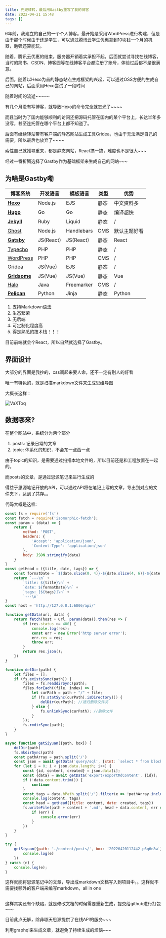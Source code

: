 ```yaml
---
title: 兜兜转转，最后用Gastby重写了我的博客
date: 2022-04-21 15:48  
tags: []
---
```

6年前，我建立的自己的一个个人博客。最开始是采用WordPress进行构建，但是由于那个时候由于还是学生，可以通过腾讯云学生优惠拿到10块钱一个月的机器，勉强还算能玩。

随着，腾讯云优惠的结束，服务器开销着实承担不起，后面就尝试寻找在线博客，当时的简书、CSDN、博客园等在线博客平台都注册了账号，体验过后都不是很满意。

后面，随着以Hexo为首的静态站点生成框架的兴起，可以通过OSS方便的生成自己的网站，后面采用Hexo尝试了一段时间

随着时间的流逝~~~~~

有几个月没有写博客，就导致Hexo的命令完全就忘光了~~~~

而且当时为了国内能够顺利的访问还把源码托管在国内的某个平台上，长达半年多没写，甚至连托管在哪个平台上都不知道了。

后面有继续转站带有客户端的静态网站生成工具Gridea，也由于无法满足自己的需要，所以最后也放弃了~~~~

索性自己就推导重来，都是静态网站，React搞一搞，难度也不是很大~~~

经过一番折腾选择了Gastby作为基础框架来生成自己的网站~~~

## 为啥是Gastby嘞

|博客系统|开发语言|模板语言|类型|优势|
| ---------------------------------------------------| -----------| ------------| ------| --------------|
|[**Hexo**](https://hexo.io/)|Node.js|EJS|静态|中文资料多|
|[**Hugo**](https://gohugo.io/)|Go|Go|静态|编译超快|
|[**Jekyll**](https://jekyllrb.com/)|Ruby|Liquid|静态|/|
|[Ghost](https://ghost.org/)|Node.js|Handlebars|CMS|默认主题好看|
|[**Gatsby**](gatsbyjs.com)|JS(React)|JS(React)|静态|React|
|[Typecho](https://typecho.org/)|PHP|PHP|静态|/|
|[WordPress](https://wordpress.org/)|PHP|PHP|CMS|/|
|[Gridea](https://gridea.dev)|JS(Vue)|EJS|静态|/|
|[**Gridsome**](https://gridsome.org/)|JS(Vue)|JS(Vue)|静态|Vue|
|[Halo](https://halo.run/)|Java|Freemarker|CMS|/|
|[**Pelican**](https://blog.getpelican.com/)|Python|Jinja|静态|Python|

1. 支持Markdown语法
2. 生态繁荣
3. 无后端
4. 可定制化程度高
5. 得是熟悉的技术栈！！！

目前前端就会个React，所以自然就选择了Gastby。


## 界面设计

大部分的界面是我抄的，css调起来要人命，还不一定有别人的好看

唯一有特色的，就是扫描markdown文件来生成思维导图

大概长这样：

![VaXToq](https://image.ztianzeng.com/uPic/VaXToq.png)

## 数据哪来?

在整个网站中，系统分为两个部分

1. posts: 记录日常的文章
2. topic: 体系化的知识，不会东一点西一点

由于topic的知识，是需要通过扫描本地文件的，所以目前还是和工程放置在一起的。

而posts的文章，是通过思源笔记来进行生成的

得益于思源笔记开放的API，可以通过API将在笔记上写的文章，导出到对应的文件夹下，达到了共存。。

代码大概是这样:

```js
const fs = require('fs')
const fetch = require('isomorphic-fetch');
const param = (data) => {
    return {
        method: 'POST',
        headers: {
            'Accept': 'application/json',
            'Content-Type': 'application/json'
        },
        body: JSON.stringify(data)
    }
}
const getHead = ({title, date, tags}) => {
    const formatDate = `${date.slice(0, 4)}-${date.slice(4, 6)}-${date.slice(6, 8)} ${date.slice(8, 10)}:${date.slice(10, 12)}  `;
    return `---\n` +
        `title: ${title}\n` +
        `date: ${formatDate}\n` +
        `tags: [${tags}]\n` +
        `---\n`
}
const host = 'http://127.0.0.1:6806/api/'

function getData(url, data) {
    return fetch(host + url, param(data)).then(res => {
        if (res.status >= 400) {
            console.log(res);
            const err = new Error('http server error');
            err.res = res;
            throw err;
        }
        return res.json();
    })
}

function delDir(path) {
    let files = [];
    if (fs.existsSync(path)) {
        files = fs.readdirSync(path);
        files.forEach((file, index) => {
            let curPath = path + "/" + file;
            if (fs.statSync(curPath).isDirectory()) {
                delDir(curPath); //递归删除文件夹
            } else {
                fs.unlinkSync(curPath); //删除文件
            }
        });
        fs.rmdirSync(path);
    }
}

async function getSiyuan({path, box}) {
    delDir(path)
    fs.mkdirSync(path)
    const pathArray = path.split('/')
    const json = await getData('query/sql', {stmt: `select * from blocks where box = '${box}' and type='d'`});
    for (let i = 0; i < json.data.length; i++) {
        const {id, content, created} = json.data[i];
        const {data} = await getData('export/exportMdContent', {id});
        if (!data.content.trim()) {
            continue
        }
        const tags = data.hPath.split('/').filter(e => !pathArray.includes(e)).slice(0,-1)
        console.log(content, tags)
        const head = getHead({title: content, date: created, tags})
        fs.writeFile(path + content + '.md', head + data.content, err => {
            if (err) {
                console.error(err)
            }
        })
    }
}

try {
    getSiyuan({path: './content/posts/', box: '20220420112442-p6q6e8w'}).catch(e => {
        console.log(e)
    })
} catch (e) {
    console.log(e);
}
```

这样就能将思源笔记中的文章，导出成markdown文档写入到项目中。。这样就不需要找额外的客户端来编写markdown，all in one

## 

这样其实还有个缺陷，就是修改文档的时候需要重新生成，提交给github进行打包~~~

目前此点无解，除非哪天思源提供了在线API的服务~~~

利用graphql来生成文章，就避免了持续生成的烦恼~~~
